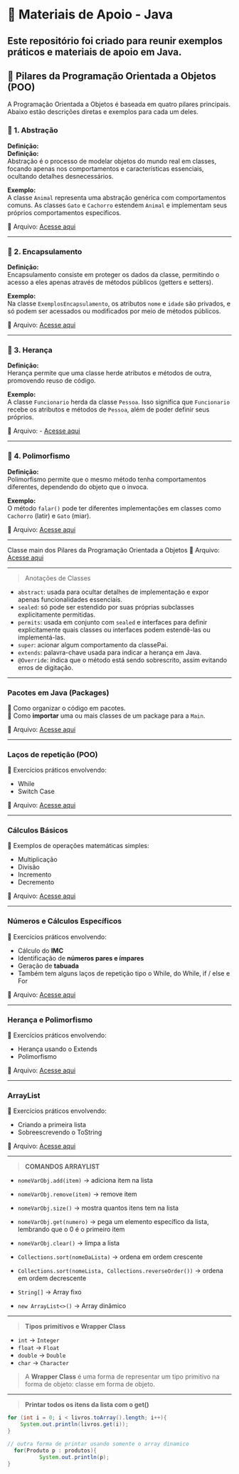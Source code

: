 # 📘 Materiais de Apoio - Java  

Este repositório foi criado para reunir exemplos práticos e materiais de apoio em **Java**.  
---

## 🔷 Pilares da Programação Orientada a Objetos (POO)

A Programação Orientada a Objetos é baseada em quatro pilares principais. Abaixo estão descrições diretas e exemplos para cada um deles.

### 🔹 1. Abstração

**Definição:**  
**Definição:**  
Abstração é o processo de modelar objetos do mundo real em classes, focando apenas nos comportamentos e características essenciais, ocultando detalhes desnecessários.

**Exemplo:**  
A classe `Animal` representa uma abstração genérica com comportamentos comuns. As classes `Gato` e `Cachorro` estendem `Animal` e implementam seus próprios comportamentos específicos.

📁 Arquivo:  [Acesse aqui](https://github.com/EduuhSouza/Materiais-Apoio-Java/tree/main/Pilares%20POO/pilares-poo/src/abstracao)

---

### 🔹 2. Encapsulamento

**Definição:**  
Encapsulamento consiste em proteger os dados da classe, permitindo o acesso a eles apenas através de métodos públicos (getters e setters).

**Exemplo:**  
Na classe `ExemplosEncapsulamento`, os atributos `nome` e `idade` são privados, e só podem ser acessados ou modificados por meio de métodos públicos.

📁 Arquivo:  [Acesse aqui](https://github.com/EduuhSouza/Materiais-Apoio-Java/tree/main/Pilares%20POO/pilares-poo/src/encapsulamento)


---


### 🔹 3. Herança

**Definição:**  
Herança permite que uma classe herde atributos e métodos de outra, promovendo reuso de código.

**Exemplo:**  
A classe `Funcionario` herda da classe `Pessoa`. Isso significa que `Funcionario` recebe os atributos e métodos de `Pessoa`, além de poder definir seus próprios.

📁 Arquivo: - [Acesse aqui](https://github.com/EduuhSouza/Materiais-Apoio-Java/tree/main/Pilares%20POO/pilares-poo/src/heranca)

---

### 🔹 4. Polimorfismo

**Definição:**  
Polimorfismo permite que o mesmo método tenha comportamentos diferentes, dependendo do objeto que o invoca.

**Exemplo:**  
O método `falar()` pode ter diferentes implementações em classes como `Cachorro` (latir) e `Gato` (miar).

📁 Arquivo:  [Acesse aqui](https://github.com/EduuhSouza/Materiais-Apoio-Java/tree/main/Pilares%20POO/pilares-poo/src/polimorfismo)

---

Classe main dos Pilares da Programação Orientada a Objetos
📁 Arquivo:  [Acesse aqui](https://github.com/EduuhSouza/Materiais-Apoio-Java/blob/main/Pilares%20POO/pilares-poo/src/Main.java)

---
> Anotações de Classes

- `abstract`: usada para ocultar detalhes de implementação e expor apenas funcionalidades essenciais.
- `sealed`: só pode ser estendido por suas próprias subclasses explicitamente permitidas.
- `permits`: usada em conjunto com `sealed` e interfaces para definir explicitamente quais classes ou interfaces podem estendê-las ou implementá-las.
- `super`: acionar algum comportamento da classePai.
- `extends`: palavra-chave usada para indicar a herança em Java.
- `@Override`: indica que o método está sendo sobrescrito, assim evitando erros de digitação.

---

###  Pacotes em Java (Packages)  
🔹 Como organizar o código em pacotes.  
🔹 Como **importar** uma ou mais classes de um package para a `Main`.  

📁 Arquivo:  [Acesse aqui](https://github.com/EduuhSouza/Materiais-Apoio-Java/tree/main/Package)

---
###  Laços de repetição (POO)
🔹 Exercícios práticos envolvendo:  
- While  
- Switch Case

📁 Arquivo:  [Acesse aqui](https://github.com/EduuhSouza/Materiais-Apoio-Java/tree/main/La%C3%A7os%20de%20repeti%C3%A7%C3%A3o) 

---

###  Cálculos Básicos  
🔹 Exemplos de operações matemáticas simples:  
- Multiplicação  
- Divisão  
- Incremento  
- Decremento  

📁 Arquivo:  [Acesse aqui](https://github.com/EduuhSouza/Materiais-Apoio-Java/tree/main/C%C3%A1lculos%20Basicos)  

---

###  Números e Cálculos Específicos  
🔹 Exercícios práticos envolvendo:  
- Cálculo do **IMC**  
- Identificação de **números pares e ímpares**  
- Geração de **tabuada**
- Também tem alguns laços de repetição tipo o While, do While, if / else e For

📁 Arquivo:  [Acesse aqui](https://github.com/EduuhSouza/Materiais-Apoio-Java/tree/main/N%C3%BAmeros%20e%20C%C3%A1lculos%20Espec%C3%ADficos)  

---

###  Herança e Polimorfismo 
🔹 Exercícios práticos envolvendo:  
- Herança usando o Extends
- Polimorfismo 

📁 Arquivo:  [Acesse aqui](https://github.com/EduuhSouza/Materiais-Apoio-Java/tree/main/Heran%C3%A7a%20e%20Polimorfismo/heranca-e-polimorfismo/src)  

---

###  ArrayList 
🔹 Exercícios práticos envolvendo:  
- Criando a primeira lista
- Sobreescrevendo o ToString

📁 Arquivo:  [Acesse aqui](https://github.com/EduuhSouza/Materiais-Apoio-Java/tree/main/ArrayList/exercicioAlura/src)  

 ---

> **COMANDOS ARRAYLIST**

- `nomeVarObj.add(item)` → adiciona item na lista
- `nomeVarObj.remove(item)` → remove item
- `nomeVarObj.size()` → mostra quantos itens tem na lista
- `nomeVarObj.get(numero)` → pega um elemento específico da lista, lembrando que o 0 é o primeiro item
- `nomeVarObj.clear()` → limpa a lista
- `Collections.sort(nomeDaLista)` → ordena em ordem crescente
- `Collections.sort(nomeLista, Collections.reverseOrder())` → ordena em ordem decrescente

- `String[]` → Array fixo
- `new ArrayList<>()` → Array dinâmico

---

> **Tipos primitivos e Wrapper Class**

- `int` → `Integer`
- `float` → `Float`
- `double` → `Double`
- `char` → `Character`

> A **Wrapper Class** é uma forma de representar um tipo primitivo na forma de objeto: classe em forma de objeto.

---

> **Printar todos os itens da lista com o get()**

```java 
for (int i = 0; i < livros.toArray().length; i++){
    System.out.println(livros.get(i));
}

// outra forma de printar usando somente o array dinamico
  for(Produto p : produtos){
          System.out.println(p);
}
```


